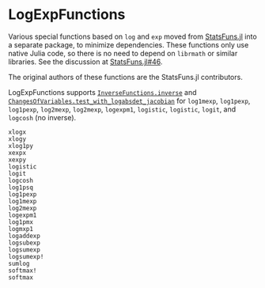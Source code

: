 # LogExpFunctions

Various special functions based on `log` and `exp` moved from [StatsFuns.jl](https://github.com/JuliaStats/StatsFuns.jl) into a separate package, to minimize dependencies. These functions only use native Julia code, so there is no need to depend on `librmath` or similar libraries. See the discussion at [StatsFuns.jl#46](https://github.com/JuliaStats/StatsFuns.jl/issues/46).

The original authors of these functions are the StatsFuns.jl contributors.

LogExpFunctions supports [`InverseFunctions.inverse`](https://github.com/JuliaMath/InverseFunctions.jl) and [`ChangesOfVariables.test_with_logabsdet_jacobian`](https://github.com/JuliaMath/ChangesOfVariables.jl) for `log1mexp`, `log1pexp`, `log1pexp`, `log2mexp`, `log2mexp`, `logexpm1`, `logistic`, `logistic`, `logit`, and `logcosh` (no inverse).

```@docs
xlogx
xlogy
xlog1py
xexpx
xexpy
logistic
logit
logcosh
log1psq
log1pexp
log1mexp
log2mexp
logexpm1
log1pmx
logmxp1
logaddexp
logsubexp
logsumexp
logsumexp!
sumlog
softmax!
softmax
```
